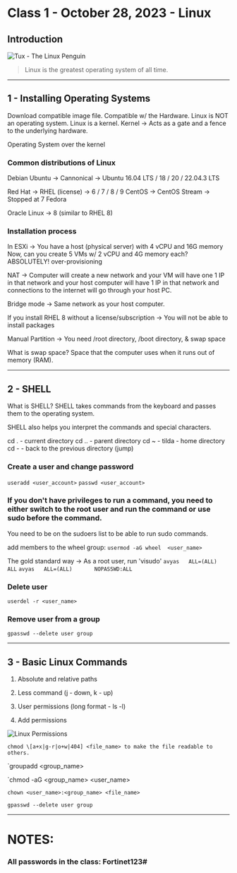 # Class 1 - October 28, 2023 - Linux

## Introduction
![Tux - The Linux Penguin](https://upload.wikimedia.org/wikipedia/commons/a/af/Tux.png)

> Linux is the greatest operating system of all time.

---


## 1 - Installing  Operating Systems

Download compatible image file. Compatible w/ the Hardware.
Linux is NOT an operating system. Linux is a kernel.
Kernel -> Acts as a gate and a fence to the underlying hardware.

Operating System over the kernel

### Common distributions of Linux

Debian
Ubuntu -> Cannonical -> Ubuntu 16.04 LTS / 18 / 20 / 22.04.3 LTS

Red Hat -> RHEL (license) -> 6 / 7 / 8 / 9
CentOS -> CentOS Stream -> Stopped at 7
Fedora

Oracle Linux -> 8 (similar to RHEL 8)

### Installation process

In ESXi -> You have a host (physical server) with 4 vCPU and 16G memory
Now, can you create 5 VMs w/ 2 vCPU and 4G memory each? ABSOLUTELY! over-provisioning

NAT -> Computer will create a new network and your VM will have one 1 IP in that network and your host computer will have 1 IP in that network and connections to the internet will go through your host PC.

Bridge mode -> Same network as your host computer.

If you install RHEL 8 without a license/subscription -> You will not be able to install packages 

Manual Partition -> You need /root directory, /boot directory, & swap space

What is swap space? Space that the computer uses when it runs out of memory (RAM).

---

## 2 - SHELL

What is SHELL?
SHELL takes commands from the keyboard and passes them to the operating system.

SHELL also helps you interpret the commands and special characters.

cd .   - current directory
cd ..  - parent directory
cd ~   - tilda - home directory
cd -   - back to the previous directory (jump)

### Create a user and change password

`useradd <user_account>`
`passwd <user_account>`

### If you don't have privileges to run a command, you need to either switch to the root user and run the command or use sudo before the command.

You need to be on the sudoers list to be able to run sudo commands.

add members to the wheel group: `usermod -aG wheel  <user_name>`

The gold standard way -> As a root user, run 'visudo'
`avyas   ALL=(ALL)       ALL`
`avyas   ALL=(ALL)       NOPASSWD:ALL`

### Delete user

`userdel -r <user_name>`

### Remove user from a group

`gpasswd --delete user group`

---

## 3 - Basic Linux Commands

1. Absolute and relative paths

2. Less command (j - down, k - up)

3. User permissions (long format - ls -l)

4. Add permissions

![Linux Permissions](https://i.redd.it/vkxuqbatopk21.png)

`chmod \[a+x|g-r|o+w|404] <file_name> to make the file readable to others.`

`groupadd <group_name>

`chmod -aG <group_name> <user_name>

`chown <user_name>:<group_name> <file_name>`

`gpasswd --delete user group`





---

# NOTES:

### All passwords in the class: Fortinet123#